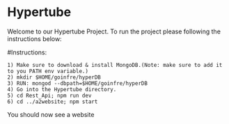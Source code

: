 # Hypertube

Welcome to our Hypertube Project.
To run the project please following the instructions below:

#Instructions:
```
1) Make sure to download & install MongoDB.(Note: make sure to add it to you PATH env variable.)
2) mkdir $HOME/goinfre/hyperDB
3) RUN: mongod --dbpath=$HOME/goinfre/hyperDB
4) Go into the Hypertube directory.
5) cd Rest_Api; npm run dev
6) cd ../a2website; npm start
```
You should now see a website
